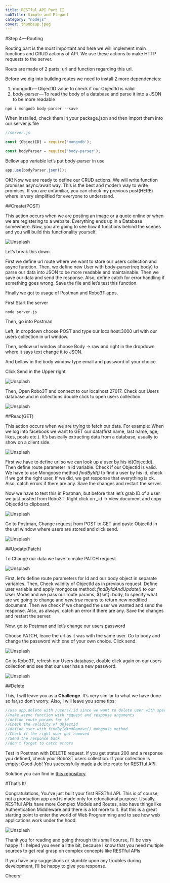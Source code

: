 ```yaml
---
title: RESTful API Part II
subTitle: Simple and Elegant
category: "nodejs"
cover: thumbsup.jpeg
---
```



#Step 4 — Routing

Routing part is the most important and here we will implement main functions and CRUD actions of API. We use these actions to make HTTP requests to the server.

Routs are made of 2 parts: url and function regarding this url.

Before we dig into building routes we need to install 2 more dependencies:

1. mongodb — ObjectID value to check if our ObjectId is valid
2. body-parser — To read the body of a database and parse it into a JSON to be more readable

```
npm i mongodb body-parser --save
```

When installed, check them in your package.json and then import them into our server.js file

```javascript
//server.js

const {ObjectID} = require('mongodb');

const bodyParser = require('body-parser');
```

Bellow app variable let’s put body-parser in use

```javascript
app.use(bodyParser.json());
```

OK! Now we are ready to define our CRUD actions. We will write function promises async/await way. This is the best and modern way to write promises. If you are unfamiliar, you can check my previous post(HERE) where is very simplified for everyone to understand.

##Create(POST)

This action occurs when we are posting an image or a quote online or when we are registering to a website. Everything ends up in a Database somewhere. Now, you are going to see how it functions behind the scenes and you will build this functionality yourself.

![Unsplash](./post.png)

Let’s break this down.

First we define url route where we want to store our users collection and async function. Then, we define new User with body-parser(req.body) to parse our data into JSON to be more readable and maintainable. Then we save our data and send the response. Also, define catch for error handling if something goes wrong. Save the file and let’s test this function.

Finally we got to usage of Postman and Robo3T apps.

First Start the server

```
node server.js
```

Then, go into Postman

Left, in dropdown choose POST and type our localhost:3000 url with our users collection in url window.

Then, bellow url window choose Body -> raw and right in the dropdown where it says text change it to JSON.

And bellow in the body window type email and password of your choice.

Click Send in the Upper right

![Unsplash](./postman1.png)

Then, Open Robo3T and connect to our localhost 27017. Check our Users database and in collections double click to open users collection.

![Unsplash](./robomongo.png)

##Read(GET)

This action occurs when we are trying to fetch our data. For example: When we log into facebook we want to GET our data(first name, last name, age, likes, posts etc.). It’s basically extracting data from a database, usually to show on a client side.

![Unsplash](./get.png)

First we have to define url so we can look up a user by his id(ObjectId). Then define route parameter in id variable. Check if our ObjectId is valid. We have to use Mongoose method *findById()* to find a user by his id, check if we got the right user, If we did, we get response that everything is ok. Also, catch errors if there are any. Save the changes and restart the server.

Now we have to test this in Postman, but before that let’s grab ID of a user we just posted from Robo3T. Right click on _id → view document and copy ObjectId to clipboard.

![Unsplash](./robomongo2.png)

Go to Postman, Change request from POST to GET and paste ObjectId in the url window where users are stored and click send.

![Unsplash](./postman2.png)

##Update(Patch)

To Change our data we have to make PATCH request.

![Unsplash](./update1.png)

First, let’s define route parameters for Id and our body object in separate variables. Then, Check validity of ObjectId as in previous request. Define user variable and apply mongoose method: *findByIdAndUpdate()* to our User Model and we pass our route params, ${set}: body, to specify what are we going to change and *new:true* means to return new modified document. Then we check if we changed the user we wanted and send the response. Also, as always, catch an error if there are any. Save the changes and restart the server.

Now, go to Postman and let’s change our users password

Choose PATCH, leave the url as it was with the same user. Go to body and change the password with one of your own choice. Click send.

![Unsplash](./postman3.png)

Go to Robo3T, refresh our Users database, double click again on our users collection and see that our user has a new password.

![Unsplash](./robomongo3.png)

##Delete

This, I will leave you as a **Challenge**. It’s very similar to what we have done so far,so don’t worry. Also, I will leave you some tips:

```javascript
//use app.delete with /users/:id since we want to delete user with specific id
//make async function with request and response arguments
//define route params for id
//Check the validity of ObjectId
//define user with findByIdAndRemove() mongoose method
//Check if the right user got removed
//Send the response back
//don't forget to catch errors
```

Test in Postman with DELETE request. If you get status 200 and a response you defined, check your Robo3T users collection. If your collection is empty: Good Job! You successfully made a delete route for RESTful API.

Solution you can find in [this repository](https://github.com/Count-D/rest-node-api-medium).

#That’s It!

Congratulations, You’ve just built your first RESTful API. This is of course, not a production app and is made only for educational purpose. Usually, RESTful APIs have more Complex Models and Routes, also have things like Authentication Middleware and there is a lot more to it. But this is a great starting point to enter the world of Web Programming and to see how web applications work under the hood.

![Unsplash](./thumbsup.jpeg)

Thank you for reading and going through this small course, I’ll be very happy if I helped you even a little bit, because I know that you need multiple sources to get real grasp on complex concepts like RESTful APIs

If you have any suggestions or stumble upon any troubles during development, I’ll be happy to give you response.

Cheers!
